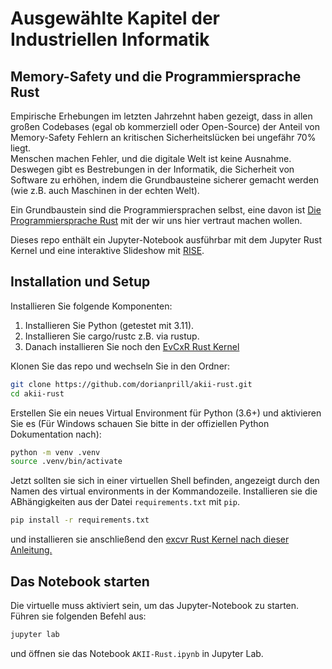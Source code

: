 # Ausgewählte Kapitel der Industriellen Informatik
## Memory-Safety und die Programmiersprache Rust

Empirische Erhebungen im letzten Jahrzehnt haben gezeigt, dass in allen großen Codebases (egal ob kommerziell oder Open-Source) der Anteil von Memory-Safety Fehlern an kritischen Sicherheitslücken bei ungefähr 70% liegt.  
Menschen machen Fehler, und die digitale Welt ist keine Ausnahme. Deswegen gibt es Bestrebungen in der Informatik, die Sicherheit von Software zu erhöhen, indem die Grundbausteine sicherer gemacht werden (wie z.B. auch Maschinen in der echten Welt).

Ein Grundbaustein sind die Programmiersprachen selbst, eine davon ist  [Die Programmiersprache Rust](https://www.rust-lang.org/) mit der wir uns hier vertraut machen wollen.  

Dieses repo enthält ein Jupyter-Notebook ausführbar mit dem Jupyter Rust Kernel und eine interaktive Slideshow mit [RISE](https://rise.readthedocs.io/en/stable/).


## Installation und Setup

Installieren Sie folgende Komponenten:

1. Installieren Sie Python (getestet mit 3.11).  
2. Installieren Sie cargo/rustc z.B. via rustup. 
3. Danach installieren Sie noch den [EvCxR Rust Kernel](https://github.com/google/evcxr/tree/master/evcxr_jupyter)  

Klonen Sie das repo und wechseln Sie in den Ordner:

```Bash
git clone https://github.com/dorianprill/akii-rust.git
cd akii-rust
```

Erstellen Sie ein neues Virtual Environment für Python (3.6+) und aktivieren Sie es 
(Für Windows schauen Sie bitte in der offiziellen Python Dokumentation nach):

```Bash
python -m venv .venv
source .venv/bin/activate
```

Jetzt sollten sie sich in einer virtuellen Shell befinden, angezeigt durch den Namen des virtual environments in der Kommandozeile.
Installieren sie die ABhängigkeiten aus der Datei `requirements.txt` mit `pip`.

```Bash
pip install -r requirements.txt
```

und installieren sie anschließend den [excvr Rust Kernel nach dieser Anleitung.](https://github.com/evcxr/evcxr/blob/main/evcxr_jupyter/README.md) 


## Das Notebook starten

Die virtuelle muss aktiviert sein, um das Jupyter-Notebook zu starten.
Führen sie folgenden Befehl aus:

```Bash
jupyter lab
```

und öffnen sie das Notebook `AKII-Rust.ipynb` in Jupyter Lab.

